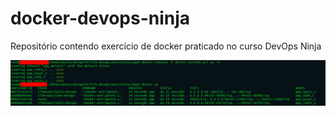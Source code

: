 # docker-devops-ninja
Repositório contendo exercício de docker praticado no curso DevOps Ninja 

![alt text](imagens/docker.png)
